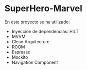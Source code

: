 # SuperHero-Marvel
En este proyecto se ha utilizado:
- Inyección de dependencias: HILT
- MVVM
- Clean Arquitecture
- ROOM
- Espresso
- Mockito
- Navigation Component
